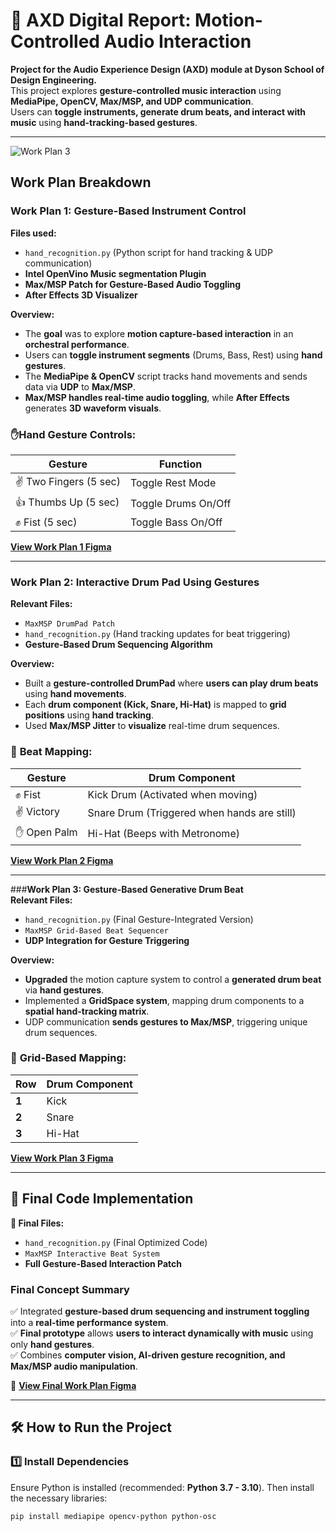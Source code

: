 # 🎵 AXD Digital Report: Motion-Controlled Audio Interaction

**Project for the Audio Experience Design (AXD) module at Dyson School of Design Engineering.**  
This project explores **gesture-controlled music interaction** using **MediaPipe, OpenCV, Max/MSP, and UDP communication**.  
Users can **toggle instruments, generate drum beats, and interact with music** using **hand-tracking-based gestures**.

---

![Work Plan 3](images/A4-6.png)


## Work Plan Breakdown  

### **Work Plan 1: Gesture-Based Instrument Control**  
**Files used:**  
- `hand_recognition.py` (Python script for hand tracking & UDP communication)  
- **Intel OpenVino Music segmentation Plugin**  
- **Max/MSP Patch for Gesture-Based Audio Toggling**  
- **After Effects 3D Visualizer**  

**Overview:**  
- The **goal** was to explore **motion capture-based interaction** in an **orchestral performance**.  
- Users can **toggle instrument segments** (Drums, Bass, Rest) using **hand gestures**.  
- The **MediaPipe & OpenCV** script tracks hand movements and sends data via **UDP** to **Max/MSP**.  
- **Max/MSP handles real-time audio toggling**, while **After Effects** generates **3D waveform visuals**.

### ✋**Hand Gesture Controls:**
| Gesture | Function |
|---------|-------------|
| ✌️ Two Fingers (5 sec) | Toggle Rest Mode |
| 👍 Thumbs Up (5 sec) | Toggle Drums On/Off |
| ✊ Fist (5 sec) | Toggle Bass On/Off |

**[View Work Plan 1 Figma](./A4-2.png)**  

---

### **Work Plan 2: Interactive Drum Pad Using Gestures**  
**Relevant Files:**  
- `MaxMSP DrumPad Patch`  
- `hand_recognition.py` (Hand tracking updates for beat triggering)  
- **Gesture-Based Drum Sequencing Algorithm**  

**Overview:**  
- Built a **gesture-controlled DrumPad** where **users can play drum beats** using **hand movements**.  
- Each **drum component (Kick, Snare, Hi-Hat)** is mapped to **grid positions** using **hand tracking**.  
- Used **Max/MSP Jitter** to **visualize** real-time drum sequences.  

### 🥁 **Beat Mapping:**
| Gesture | Drum Component |
|---------|---------------|
| ✊ Fist | Kick Drum (Activated when moving) |
| ✌️ Victory | Snare Drum (Triggered when hands are still) |
| ✋ Open Palm | Hi-Hat (Beeps with Metronome) |

**[View Work Plan 2 Figma](./A4-5.png)**  

---

###**Work Plan 3: Gesture-Based Generative Drum Beat**  
**Relevant Files:**  
- `hand_recognition.py` (Final Gesture-Integrated Version)  
- `MaxMSP Grid-Based Beat Sequencer`  
- **UDP Integration for Gesture Triggering**  

**Overview:**  
- **Upgraded** the motion capture system to control a **generated drum beat** via **hand gestures**.  
- Implemented a **GridSpace system**, mapping drum components to a **spatial hand-tracking matrix**.  
- UDP communication **sends gestures to Max/MSP**, triggering unique drum sequences.

### 🎼 **Grid-Based Mapping:**
| Row | Drum Component |
|-----|--------------|
| **1** | Kick |
| **2** | Snare |
| **3** | Hi-Hat |

**[View Work Plan 3 Figma](./A4-6.png)**  

---

## 🔹 **Final Code Implementation**  
**📂 Final Files:**  
- `hand_recognition.py` (Final Optimized Code)  
- `MaxMSP Interactive Beat System`  
- **Full Gesture-Based Interaction Patch**  

### **Final Concept Summary**  
✅ Integrated **gesture-based drum sequencing and instrument toggling** into a **real-time performance system**.  
✅ **Final prototype** allows **users to interact dynamically with music** using only **hand gestures**.  
✅ Combines **computer vision, AI-driven gesture recognition, and Max/MSP audio manipulation**.  

📎 **[View Final Work Plan Figma](./A4-7.png)**  

---

## **🛠️ How to Run the Project**
### **1️⃣ Install Dependencies**
Ensure Python is installed (recommended: **Python 3.7 - 3.10**). Then install the necessary libraries:

```bash
pip install mediapipe opencv-python python-osc
